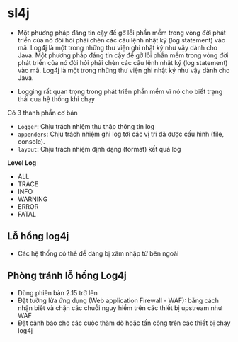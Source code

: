 # sl4j
- Một phương pháp đáng tin cậy để gỡ lỗi phần mềm trong vòng đời phát triển 
của nó đòi hỏi phải chèn các câu lệnh nhật ký (log statement) vào mã. 
Log4j là một trong những thư viện ghi nhật ký như vậy dành cho Java. 
Một phương pháp đáng tin cậy để gỡ lỗi phần mềm trong vòng đời phát triển 
của nó đòi hỏi phải chèn các câu lệnh nhật ký (log statement) vào mã. 
Log4j là một trong những thư viện ghi nhật ký như vậy dành cho Java.

- Logging rất quan trọng trong phát triển phần mềm vì nó cho biết trạng thái
cua hệ thống khi chạy

Có 3 thành phần cơ bản
  - `Logger`: Chịu trách nhiệm thu thập thông tin log
  - `appenders`: Chịu trách nhiệm ghi log tới các vị trí đã được cấu hình (file, console).
  - `layout`: Chịu trách nhiệm định dạng (format) kết quả log

__Level Log__
- ALL
- TRACE
- INFO
- WARNING
- ERROR
- FATAL

## Lỗ hổng log4j
- Các hệ thống có thể dễ dàng bị xâm nhập từ bên ngoài

## Phòng tránh lỗ hổng Log4j
- Dùng phiên bản 2.15 trở lên
- Đặt tường lửa ứng dụng (Web application Firewall - WAF): bằng cách nhận biết
và chặn các chuỗi nguy hiểm trên các thiết bị upstream như WAF
- Đặt cảnh báo cho các cuộc thăm dò hoặc tấn công trên các thiết bị chạy log4j